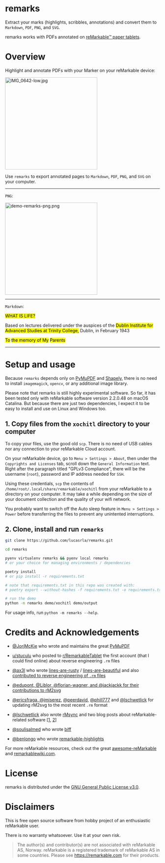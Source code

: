 # remarks

Extract your marks (highlights, scribbles, annotations) and convert them to `Markdown`, `PDF`, `PNG`, and `SVG`. 

remarks works with PDFs annotated on [reMarkable™ paper tablets](https://remarkable.com).

# Overview

Highlight and annotate PDFs with your Marker on your reMarkable device: 

<!-- How to host images on GitHub but outside your repository? Open an issue, upload your images, and voila! Trick learned from http://felixhayashi.github.io/ReadmeGalleryCreatorForGitHub/ -->

<img width="300" alt="IMG_0642-low.jpg" src="https://user-images.githubusercontent.com/1920195/88480247-3d776680-cf2b-11ea-9c30-061ec0e5cc60.jpg">

Use `remarks` to export annotated pages to `Markdown`, `PDF`, `PNG`, and `SVG` on your computer.

---

`PNG`:

<img width="300" alt="demo-remarks-png.png" src="https://user-images.githubusercontent.com/1920195/88480249-410aed80-cf2b-11ea-919b-22fb550ed9d7.png">

---

`Markdown`:

<mark>WHAT IS LIFE?</mark>

Based on lectures delivered under the auspices of the <mark>Dublin Institute for</mark> <mark>Advanced Studies at Trinity College,</mark> Dublin, in February 1943

<mark>To</mark>
<mark>the memory of My</mark> <mark>Parents</mark>

---

# Setup and usage

Because `remarks` depends only on [PyMuPDF](https://github.com/pymupdf/PyMuPDF) and [Shapely](https://github.com/Toblerity/Shapely), there is no need to install `imagemagick`, `opencv`, or any additional image library. 

Please note that remarks is still highly experimental software. So far, it has been tested only with reMarkable software version 2.2.0.48 on macOS Catalina. But because there are just two dependencies, I expect it to be easy to install and use on Linux and Windows too.

## 1. Copy files from the `xochitl` directory to your computer

To copy your files, use the good old `scp`. There is no need of USB cables nor any connection to your reMarkable Cloud account.

On your reMarkable device, go to `Menu > Settings > About`, then under the `Copyrights and Licenses` tab, scroll down the `General Information` text. Right after the paragraph titled "GPLv3 Compliance", there will be the username (`root`), password and IP address needed for `SSH`.

Using these credentials, `scp` the contents of `/home/root/.local/share/remarkable/xochitl` from your reMarkable to a directory on your computer. It may take a while depending on the size of your document collection and the quality of your wifi network.

You probably want to switch off the Auto sleep feature in `Menu > Settings > Power` before transferring the files to prevent any unintented interruptions.

## 2. Clone, install and run `remarks`

```sh
git clone https://github.com/lucasrla/remarks.git

cd remarks

pyenv virtualenv remarks && pyenv local remarks
# or your choice for managing environments / dependencies

poetry install
# or pip install -r requirements.txt

# note that requirements.txt in this repo was created with:
# poetry export --without-hashes -f requirements.txt -o requirements.txt

# run the demo
python -m remarks demo/xochitl demo/output
```

For usage info, run `python -m remarks --help`.


# Credits and Acknowledgements

- [@JorjMcKie](https://github.com/JorjMcKie) who wrote and maintains the great [PyMuPDF](https://github.com/pymupdf/PyMuPDF)

- [u/stuculu](https://www.reddit.com/user/stucule/) who posted to [r/RemarkableTablet](https://www.reddit.com/r/RemarkableTablet/comments/7c5fh0/work_in_progress_format_of_the_lines_files/) the first account (that I could find online) about reverse engineering `.rm` files

- [@ax3l](https://github.com/ax3l) who wrote [lines-are-rusty](https://github.com/ax3l/lines-are-rusty) / [lines-are-beautiful](https://github.com/ax3l/lines-are-beautiful) and also [contributed to reverse engineering of `.rm` files](https://plasma.ninja/blog/devices/remarkable/binary/format/2017/12/26/reMarkable-lines-file-format.html)

- [@edupont, @Liblor, @florian-wagner, and @jackjackk for their contributions to rM2svg](https://github.com/reHackable/maxio/blob/33cdc1706b29698c15aac647619374e895ed3869/tools/rM2svg)

- [@ericsfraga, @jmiserez](https://github.com/jmiserez/maxio/blob/ee15bcc86e4426acd5fc70e717468862dce29fb8/tmp-rm16-ericsfraga-rm2svg.py), [@peerdavid](https://github.com/peerdavid/rmapi/blob/master/tools/rM2svg), [@phill777](https://github.com/phil777/maxio) and [@lschwetlick](https://github.com/lschwetlick/maxio/blob/master/rm_tools/rM2svg.py) for updating rM2svg to the most recent `.rm` format

- [@lschwetlick](https://github.com/lschwetlick) also wrote [rMsync](https://github.com/lschwetlick/rMsync) and two blog posts about reMarkable-related software [[1](http://lisaschwetlick.de/blog/2018/03/25/reMarkable/), [2](http://lisaschwetlick.de/blog/2019/06/10/reMarkable-Update/)]

- [@soulisalmed](https://github.com/soulisalmed) who wrote [biff](https://github.com/soulisalmed/biff)

- [@benlongo](https://github.com/benlongo) who wrote [remarkable-highlights](https://github.com/benlongo/remarkable-highlights)

For more reMarkable resources, check out the great [awesome-reMarkable](https://github.com/reHackable/awesome-reMarkable) and [remarkablewiki.com](https://remarkablewiki.com/).

# License

remarks is distributed under the [GNU General Public License v3.0](https://choosealicense.com/licenses/gpl-3.0/).

# Disclaimers

This is free open source software from hobby project of an enthusiastic reMarkable user. 

There is no warranty whatsoever. Use it at your own risk.

> The author(s) and contributor(s) are not associated with reMarkable AS, Norway. reMarkable is a registered trademark of reMarkable AS in some countries. Please see https://remarkable.com for their products.
